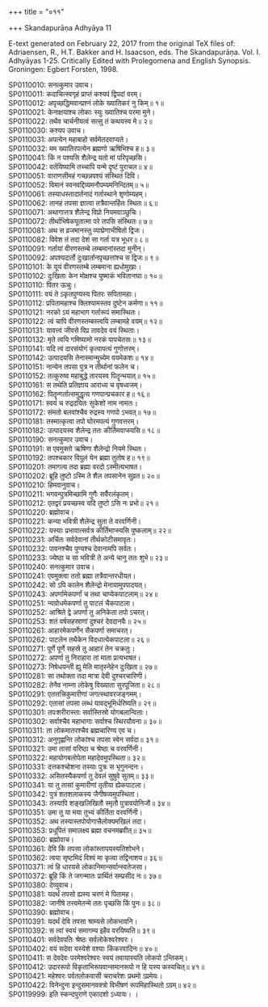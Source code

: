+++
title = "०११"

+++
Skandapurāṇa Adhyāya 11

E-text generated on February 22, 2017 from the original TeX files of: Adriaensen, R., H.T. Bakker and H. Isaacson, eds. The Skandapurāṇa. Vol. I. Adhyāyas 1-25. Critically Edited with Prolegomena and English Synopsis. Groningen: Egbert Forsten, 1998.

SP0110010: सनत्कुमार उवाच।  
SP0110011: कदाचित्स्वगृहं प्राप्तं कश्यपं द्विपदां वरम्।  
SP0110012: अपृच्छद्धिमवान्प्रश्नं लोके ख्यातिकरं नु किम्॥ १॥  
SP0110021: केनाक्षयाश्च लोकाः स्युः ख्यातिश्च परमा मुने।  
SP0110022: तथैव चार्चनीयत्वं सत्सु तं कथयस्व मे॥ २॥  
SP0110030: कश्यप उवाच।  
SP0110031: अपत्येन महाबाहो सर्वमेतदवाप्यते।  
SP0110032: मम ख्यातिरपत्येन ब्रह्मणो ऋषिभिश्च ह॥ ३॥  
SP0110041: किं न पश्यसि शैलेन्द्र यतो मां परिपृच्छसि।  
SP0110042: वर्तयिष्यामि तच्चापि यन्मे दृष्टं पुराचल॥ ४॥  
SP0110051: वाराणसीमहं गच्छन्नपश्यं संस्थितं दिवि।  
SP0110052: विमानं स्वनवद्दिव्यमनौपम्यमनिन्दितम्॥ ५॥  
SP0110061: तस्याधस्तादार्तनादं गर्तास्थाने शृणोम्यहम्।  
SP0110062: तानहं तपसा ज्ञात्वा तत्रैवान्तर्हितः स्थितः॥ ६॥  
SP0110071: अथागात्तत्र शैलेन्द्र विप्रो नियमवाञ्छुचिः।  
SP0110072: तीर्थाभिषेकपूतात्मा परे तपसि संस्थितः॥ ७॥  
SP0110081: अथ स व्रजमानस्तु व्याघ्रेणाभीषितो द्विजः।  
SP0110082: विवेश तं तदा देशं सा गर्ता यत्र भूधर॥ ८॥  
SP0110091: गर्तायां वीरणस्तम्बे लम्बमानांस्तदा मुनीन्।  
SP0110092: अपश्यदार्तो दुःखार्तानपृच्छत्तांश्च स द्विजः॥ ९॥  
SP0110101: के यूयं वीरणस्तम्बे लम्बमाना ह्यधोमुखाः।  
SP0110102: दुःखिताः केन मोक्षश्च युष्माकं भवितानघाः॥ १०॥  
SP0110110: पितर ऊचुः।  
SP0110111: वयं ते ऽकृतपुण्यस्य पितरः सपितामहाः।  
SP0110112: प्रपितामहाश्च क्लिश्यामस्तव दुष्टेन कर्मणा॥ ११॥  
SP0110121: नरको ऽयं महाभाग गर्तारूपं समास्थितः।  
SP0110122: त्वं चापि वीरणस्तम्बस्त्वयि लम्बामहे वयम्॥ १२॥  
SP0110131: यावत्त्वं जीवसे विप्र तावदेव वयं स्थिताः।  
SP0110132: मृते त्वयि गमिष्यामो नरकं पापचेतसः॥ १३॥  
SP0110141: यदि त्वं दारसंयोगं कृत्वापत्यं गुणोत्तरम्।  
SP0110142: उत्पादयसि तेनास्मान्मुच्येम वयमेकशः॥ १४॥  
SP0110151: नान्येन तपसा पुत्र न तीर्थानां फलेन च।  
SP0110152: तत्कुरुष्व महाबुद्धे तारयस्व पितॄन्भयात्॥ १५॥  
SP0110161: स तथेति प्रतिज्ञाय आराध्य च वृषध्वजम्।  
SP0110162: पितॄन्गर्तात्समुद्धृत्य गणपान्प्रचकार ह॥ १६॥  
SP0110171: स्वयं च रुद्रदयितः सुकेशो नाम नामतः।  
SP0110172: संमतो बलवांश्चैव रुद्रस्य गणपो ऽभवत्॥ १७॥  
SP0110181: तस्मात्कृत्वा तपो घोरमपत्यं गुणवत्तरम्।  
SP0110182: उत्पादयस्व शैलेन्द्र ततः कीर्तिमवाप्स्यसि॥ १८॥  
SP0110190: सनत्कुमार उवाच।  
SP0110191: स एवमुक्तो ऋषिणा शैलेन्द्रो नियमे स्थितः।  
SP0110192: तपश्चकार विपुलं येन ब्रह्मा तुतोष ह॥ १९॥  
SP0110201: तमागत्य तदा ब्रह्मा वरदो ऽस्मीत्यभाषत।  
SP0110202: ब्रूहि तुष्टो ऽस्मि ते शैल तपसानेन सुव्रत॥ २०॥  
SP0110210: हिमवानुवाच।  
SP0110211: भगवन्पुत्रमिच्छामि गुणैः सर्वैरलंकृतम्।  
SP0110212: एतद्वरं प्रयच्छस्व यदि तुष्टो ऽसि नः प्रभो॥ २१॥  
SP0110220: ब्रह्मोवाच।  
SP0110221: कन्या भवित्री शैलेन्द्र सुता ते वरवर्णिनी।  
SP0110222: यस्याः प्रभावात्सर्वत्र कीर्तिमाप्स्यसि पुष्कलाम्॥ २२॥  
SP0110231: अर्चितः सर्वदेवानां तीर्थकोटीसमावृतः।  
SP0110232: पावनश्चैव पुण्यश्च देवानामपि सर्वतः।  
SP0110233: ज्येष्ठा च सा भवित्री ते अन्ये चानु ततः शुभे॥ २३॥  
SP0110240: सनत्कुमार उवाच।  
SP0110241: एवमुक्त्वा ततो ब्रह्मा तत्रैवान्तरधीयत।  
SP0110242: सो ऽपि कालेन शैलेन्द्रो मेनायामुपपादयत्।  
SP0110243: अपर्णामेकपर्णां च तथा चाप्येकपाटलाम्॥ २४॥  
SP0110251: न्यग्रोधमेकपर्णा तु पाटलं चैकपाटला।  
SP0110252: आश्रिते द्वे अपर्णा तु अनिकेता तपो ऽचरत्।  
SP0110253: शतं वर्षसहस्राणां दुश्चरं देवदानवैः॥ २५॥  
SP0110261: आहारमेकपर्णेन सैकपर्णा समाचरत्।  
SP0110262: पाटलेन तथैकेन विदधात्येकपाटला॥ २६॥  
SP0110271: पूर्णे पूर्णे सहस्रे तु आहारं तेन चक्रतुः।  
SP0110272: अपर्णा तु निराहारा तां माता प्रत्यभाषत।  
SP0110273: निषेधयन्ती ह्यु मेति मातृस्नेहेन दुःखिता॥ २७॥  
SP0110281: सा तथोक्ता तदा मात्रा देवी दुश्चरचारिणी।  
SP0110282: तेनैव नाम्ना लोकेषु विख्याता सुरपूजिता॥ २८॥  
SP0110291: एतत्तत्त्रिकुमारीणां जगत्स्थावरजङ्गमम्।  
SP0110292: एतासां तपसा लब्धं यावद्भूमिर्धरिष्यति॥ २९॥  
SP0110301: तपःशरीरास्ताः सर्वास्तिस्रो योगबलान्विताः।  
SP0110302: सर्वाश्चैव महाभागाः सर्वाश्च स्थिरयौवनाः॥ ३०॥  
SP0110311: ता लोकमातरश्चैव ब्रह्मचारिण्य एव च।  
SP0110312: अनुगृह्णन्ति लोकांश्च तपसा स्वेन सर्वदा॥ ३१॥  
SP0110321: उमा तासां वरिष्ठा च श्रेष्ठा च वरवर्णिनी।  
SP0110322: महायोगबलोपेता महादेवमुपस्थिता॥ ३२॥  
SP0110331: दत्तकश्चोशना तस्याः पुत्रः स भृगुनन्दनः।  
SP0110332: असितस्यैकपर्णा तु देवलं सुषुवे सुतम्॥ ३३॥  
SP0110341: या तु तासां कुमारीणां तृतीया ह्येकपाटला।  
SP0110342: पुत्रं शतशलाकस्य जैगीषव्यमुपस्थिता।  
SP0110343: तस्यापि शङ्खलिखितौ स्मृतौ पुत्रावयोनिजौ॥ ३४॥  
SP0110351: उमा तु या मया तुभ्यं कीर्तिता वरवर्णिनी।  
SP0110352: अथ तस्यास्तपोयोगात्त्रैलोक्यमखिलं तदा।  
SP0110353: प्रधूपितं समालक्ष्य ब्रह्मा वचनमब्रवीत्॥ ३५॥  
SP0110360: ब्रह्मोवाच।  
SP0110361: देवि किं तपसा लोकांस्तापयस्यतिशोभने।  
SP0110362: त्वया सृष्टमिदं विश्वं मा कृत्वा तद्विनाशय॥ ३६॥  
SP0110371: त्वं हि धारयसे लोकानिमान्सर्वान्स्वतेजसा।  
SP0110372: ब्रूहि किं ते जगन्मातः प्रार्थितं सम्प्रसीद नः॥ ३७॥  
SP0110380: देव्युवाच।  
SP0110381: यदर्थं तपसो ह्यस्य चरणं मे पितामह।  
SP0110382: जानीषे तत्त्वमेतन्मे ततः पृच्छसि किं पुनः॥ ३८॥  
SP0110390: ब्रह्मोवाच।  
SP0110391: यदर्थं देवि तपसा श्राम्यसे लोकभावनि।  
SP0110392: स त्वां स्वयं समागम्य इहैव वरयिष्यति॥ ३९॥  
SP0110401: सर्वदेवपतिः श्रेष्ठः सर्वलोकेश्वरेश्वरः।  
SP0110402: वयं सदेवा यस्येशे वश्याः किंकरवादिनः॥ ४०॥  
SP0110411: स देवदेवः परमेश्वरेश्वरः स्वयं तवायास्यति लोकपो ऽन्तिकम्।  
SP0110412: उदाररूपो विकृताभिरूपवान्समानरूपो न हि यस्य कस्यचित्॥ ४१॥  
SP0110421: महेश्वरः पर्वतलोकवासी चराचरेशः प्रथमो ऽप्रमेयः।  
SP0110422: विनेन्दुना इन्दुसमानवक्त्रो विभीषणं रूपमिहास्थितो ऽग्रम्॥ ४२॥  
SP0119999: इति स्कन्दपुराणे एकादशो ऽध्यायः।  ।  
